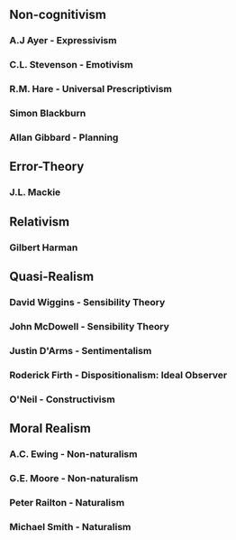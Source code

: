 ## Non-cognitivism

### A.J Ayer - Expressivism

### C.L. Stevenson - Emotivism

### R.M. Hare - Universal Prescriptivism

### Simon Blackburn

### Allan Gibbard - Planning

## Error-Theory

### J.L. Mackie 

## Relativism

### Gilbert Harman 

## Quasi-Realism

### David Wiggins - Sensibility Theory

### John McDowell - Sensibility Theory

### Justin D'Arms - Sentimentalism

### Roderick Firth - Dispositionalism: Ideal Observer

### O'Neil - Constructivism

## Moral Realism

### A.C. Ewing - Non-naturalism

### G.E. Moore - Non-naturalism

### Peter Railton - Naturalism

### Michael Smith - Naturalism